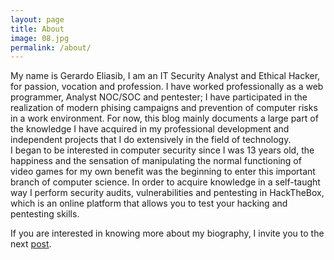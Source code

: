 ```yaml
---
layout: page
title: About
image: 08.jpg
permalink: /about/
---
```


My name is Gerardo Eliasib, I am an IT Security Analyst and Ethical Hacker, for passion, vocation and profession. I have worked professionally as a web programmer, Analyst NOC/SOC and pentester; I have participated in the realization of modern phising campaigns and prevention of computer risks in a work environment. For now, this blog mainly documents a large part of the knowledge I have acquired in my professional development and independent projects that I do extensively in the field of technology.  
I began to be interested in computer security since I was 13 years old, the happiness and the sensation of manipulating the normal functioning of video games for my own benefit was the beginning to enter this important branch of computer science. In order to acquire knowledge in a self-taught way I perform security audits, vulnerabilities and pentesting in HackTheBox, which is an online platform that allows you to test your hacking and pentesting skills.  

If you are interested in knowing more about my biography, I invite you to the next [post](https://hackingprofessional.github.io/about/).